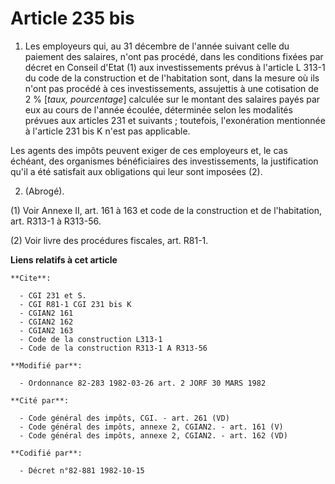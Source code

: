 # Article 235 bis

1. Les employeurs qui, au 31 décembre de l'année suivant celle du paiement des salaires, n'ont pas procédé, dans les
conditions fixées par décret en Conseil d'Etat (1) aux investissements prévus à l'article L 313-1 du code de la construction
et de l'habitation sont, dans la mesure où ils n'ont pas procédé à ces investissements, assujettis à une cotisation de 2 %
[*taux, pourcentage*] calculée sur le montant des salaires payés par eux au cours de l'année écoulée, déterminée selon les
modalités prévues aux articles 231 et suivants ; toutefois, l'exonération mentionnée à l'article 231 bis K n'est pas
applicable.

Les agents des impôts peuvent exiger de ces employeurs et, le cas échéant, des organismes bénéficiaires des investissements,
la justification qu'il a été satisfait aux obligations qui leur sont imposées (2).

2. (Abrogé).

(1) Voir Annexe II, art. 161 à 163 et code de la construction et de l'habitation, art. R313-1 à R313-56.

(2) Voir livre des procédures fiscales, art. R81-1.

**Liens relatifs à cet article**

	**Cite**:

	  - CGI 231 et S.
	  - CGI R81-1 CGI 231 bis K
	  - CGIAN2 161
	  - CGIAN2 162
	  - CGIAN2 163
	  - Code de la construction L313-1
	  - Code de la construction R313-1 A R313-56

	**Modifié par**:

	  - Ordonnance 82-283 1982-03-26 art. 2 JORF 30 MARS 1982

	**Cité par**:

	  - Code général des impôts, CGI. - art. 261 (VD)
	  - Code général des impôts, annexe 2, CGIAN2. - art. 161 (V)
	  - Code général des impôts, annexe 2, CGIAN2. - art. 162 (VD)

	**Codifié par**:

	  - Décret n°82-881 1982-10-15
